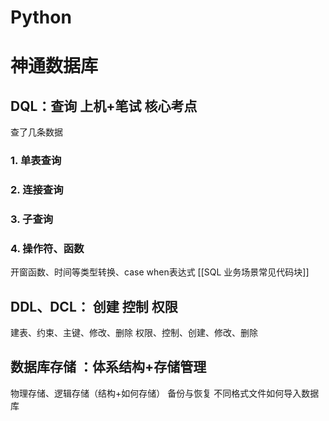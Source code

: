 # Python


# 神通数据库
## **DQL：查询** 上机+笔试 核心考点
查了几条数据

### 1. 单表查询

### 2. 连接查询

### 3. 子查询

### 4. 操作符、函数
开窗函数、时间等类型转换、case when表达式
[[SQL 业务场景常见代码块]] 

## **DDL、DCL：** 创建 控制 权限
建表、约束、主键、修改、删除
权限、控制、创建、修改、删除


## **数据库存储** ：体系结构+存储管理
物理存储、逻辑存储（结构+如何存储）
备份与恢复
不同格式文件如何导入数据库

